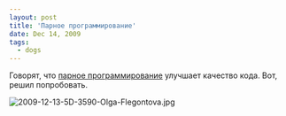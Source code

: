 ```yaml
---
layout: post
title: 'Парное программирование'
date: Dec 14, 2009
tags:
  - dogs
---
```


Говорят, что [парное программирование](http://ru.wikipedia.org/wiki/Парное_программирование) улучшает качество кода. Вот, решил попробовать.

![2009-12-13-5D-3590-Olga-Flegontova.jpg](photo://1082)
